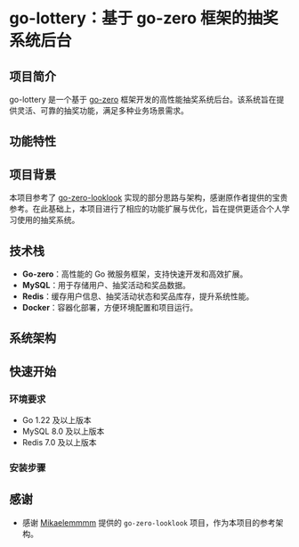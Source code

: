 # go-lottery：基于 go-zero 框架的抽奖系统后台

## 项目简介

go-lottery 是一个基于 [go-zero](https://github.com/zeromicro/go-zero) 框架开发的高性能抽奖系统后台。该系统旨在提供灵活、可靠的抽奖功能，满足多种业务场景需求。

## 功能特性

## 项目背景

本项目参考了 [go-zero-looklook](https://github.com/Mikaelemmmm/go-zero-looklook) 实现的部分思路与架构，感谢原作者提供的宝贵参考。在此基础上，本项目进行了相应的功能扩展与优化，旨在提供更适合个人学习使用的抽奖系统。

## 技术栈

- **Go-zero**：高性能的 Go 微服务框架，支持快速开发和高效扩展。
- **MySQL**：用于存储用户、抽奖活动和奖品数据。
- **Redis**：缓存用户信息、抽奖活动状态和奖品库存，提升系统性能。
- **Docker**：容器化部署，方便环境配置和项目运行。

## 系统架构

## 快速开始

### 环境要求

- Go 1.22 及以上版本
- MySQL 8.0 及以上版本
- Redis 7.0 及以上版本

### 安装步骤

## 感谢
- 感谢 [Mikaelemmmm](https://github.com/Mikaelemmmm) 提供的 `go-zero-looklook` 项目，作为本项目的参考架构。